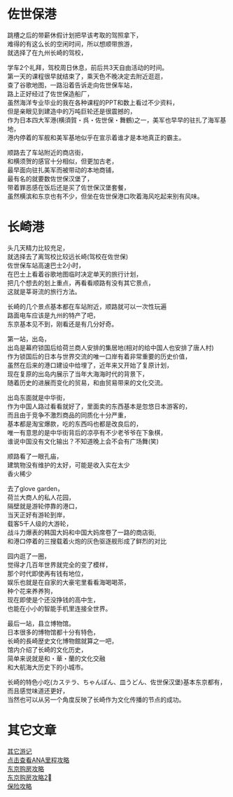 # 佐世保港
跳槽之后的带薪休假计划把早该考取的驾照拿下，</br>
难得的有这么长的空闲时间，所以想顺带旅游，</br>
就选择了在九州长崎的驾校，</br>

学车2个礼拜，驾校周日休息，前后共3天自由活动的时间。</br>
第一天的课程很早就结束了，乘天色不晚决定去附近逛逛，</br>
查了谷歌地图，一路沿着告诉走向佐世保车站，</br>
路上正好经过了佐世保造船厂，</br>
虽然海洋专业毕业的我在各种课程的PPT和数上看过不少资料，</br>
但是亲眼见到建造中的万吨巨轮还是很震撼的，</br>
作为日本四大军港(横須賀・呉・佐世保・舞鶴)之一，美军也早早的驻扎了海军基地，</br>
港内停着的军舰和美军基地似乎在宣示着谁才是本地真正的霸主。</br>

顺路去了车站附近的商店街，</br>
和横须贺的感官十分相似，但更加古老，</br>
最早面向驻扎美军而被带动的本地商铺，</br>
最有名的就要数佐世保汉堡了，</br>
带着罪恶感在饭后还是买了佐世保汉堡套餐，</br>
虽然横滨和东京也有不少，但坐在佐世保港口吹着海风吃起来别有风味。</br>


# 长崎港
头几天精力比较充足，</br>
就选择去了离驾校比较远长崎(驾校在佐世保) </br>
佐世保车站高速巴士2小时，</br>
在巴士上看着谷歌地图临时决定单天的旅行计划，</br>
把几个想去的划上重点，再看看顺路有没有其它景点，</br>
这就是莘哥流的旅行方法。</br>

长崎的几个景点基本都在车站附近，顺路就可以一次性玩遍 </br>
路面电车应该是九州的特产了吧，</br>
东京基本见不到，刚看还是有几分好奇。</br>

第一站，出岛，</br>
出岛是幕府锁国后给荷兰商人安排的集居地(相对的给中国人也安排了唐人村) </br>
作为锁国后的日本与世界交流的唯一口岸有着非常重要的历史价值，</br>
虽然在后来的港口建设中给埋了，近年来又开始了复原计划，</br>
现在复原的出岛内展示了当年大海海时代的背景下，</br>
随着历史的进展而变化的贸易，和由贸易带来的文化交流。</br>

出岛东面就是中华街，</br>
作为中国人路过看看就好了，里面卖的东西基本是忽悠日本游客的，</br>
而且由于竞争不激烈商品的同质化十分严重，</br>
基本都是淘宝爆款，吃的东西吗也都是改良后的，</br>
唯一有意思的是中华街背后的凉亭有不少老爷爷在下象棋，</br>
谁说中国没有文化输出？不知道晚上会不会有广场舞(笑) </br>

顺路看了一眼孔庙，</br>
建筑物没有维护的太好，可能是收入实在太少 </br>
香火稀少 </br>

去了glove garden，</br>
荷兰大商人的私人花园，</br>
隔壁就是游轮停靠的港口，</br>
当天正好有游轮到岸，</br>
载客5千人级的大游轮，</br>
战斗力爆表的韩国大妈和中国大妈席卷了一路的商店街, </br>
和港口停着的三搜载着火炮的灰色驱逐舰形成了鲜烈的对比 </br>

园内逛了一圈，</br>
觉得才几百年世界就完全的变了模样，</br>
那个时代即使再有钱有地位，</br>
娱乐也就是在自家的大豪宅里看看海喝喝茶，</br>
种个花来养养狗，</br>
现在即使是个还没挣钱的高中生，</br>
也能在小小的智能手机里连接全世界。 </br>

最后一站，县立博物馆。</br>
日本很多的博物馆都十分有特色，</br>
长崎的長崎歴史文化博物館就算之一吧，</br>
馆内介绍了长崎的文化历史，</br>
简单来说就是和・華・蘭的文化交融 </br>
和大航海大历史下的小城市。 </br>

长崎的特色小吃(カステラ、ちゃんぽん、皿うどん、佐世保汉堡)基本东京都有，</br>
而且感觉味道还更好，</br>
当然也可以从另一个角度反映了长崎作为文化传播的节点的成功。 </br>

# 其它文章
[其它游记](../menu.md) </br>
[点击查看ANA里程攻略](https://github.com/cheungYX/algorithm/blob/master/cheung/ana.md) </br>
[东京购房攻略](https://github.com/cheungYX/algorithm/blob/master/cheung/ff.md) </br>
[东京购房攻略2⃣️](https://github.com/cheungYX/algorithm/blob/master/cheung/ff2.md) </br>
[保险攻略](https://github.com/cheungYX/algorithm/blob/master/cheung/hokken.md) </br>